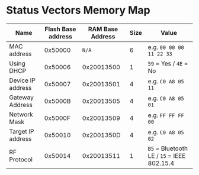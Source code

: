 # Status Vectors Memory Map
| Name | Flash Base address | RAM Base Address | Size | Value |
| ---- | ------------------ | ---------------- | ---- | ----- |
| MAC address        | 0x50000 | `N/A`      | 6  | e.g. `00 00 00 11 22 33` |
| Using DHCP         | 0x50006 | 0x20013500 | 1  | `59` = Yes / `4E` = No |
| Device IP address  | 0x50007 | 0x20013501 | 4  | e.g. `C0 A8 05 11` |
| Gateway Address    | 0x5000B | 0x20013505 | 4  | e.g. `C0 A8 05 01` |
| Network Mask       | 0x5000F | 0x20013509 | 4  | e.g. `FF FF FF 00` |
| Target IP address  | 0x50010 | 0x2001350D | 4  | e.g. `C0 A8 05 02` |
| RF Protocol        | 0x50014 | 0x20013511 | 1  | `B5` = Bluetooth LE / `15` = IEEE 802.15.4 | 